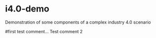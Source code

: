 # i4.0-demo
Demonstration of some components of a complex industry 4.0 scenario

#first test comment...
Test comment 2

